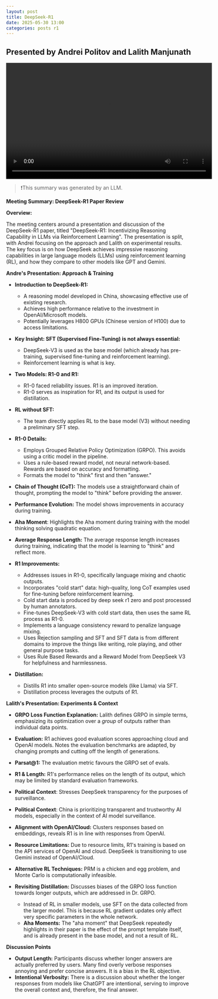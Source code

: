```yaml
---
layout: post
title: DeepSeek-R1
date: 2025-05-30 13:00
categories: posts r1
---
```



## Presented by Andrei Politov and Lalith Manjunath

<video width="560" height="315" controls>
  <source src="https://cloud.scadsai.uni-leipzig.de/index.php/s/LWgLDi6Z8riy83Y/download/ml-reading-group-R1-30-05-25.mp4" type="video/mp4">
  Your browser does not support the video tag.
</video>

> ❗This summary was generated by an LLM.

**Meeting Summary: DeepSeek-R1 Paper Review**

**Overview:**

The meeting centers around a presentation and discussion of the DeepSeek-R1 paper, titled "DeepSeek-R1: Incentivizing Reasoning Capability in LLMs via Reinforcement Learning". The presentation is split, with Andrei focusing on the approach and Lalith on experimental results. The key focus is on how DeepSeek achieves impressive reasoning capabilities in large language models (LLMs) using reinforcement learning (RL), and how they compare to other models like GPT and Gemini.

**Andre\'s Presentation: Approach & Training**
*   **Introduction to DeepSeek-R1:**
    *   A reasoning model developed in China, showcasing effective use of existing research.
    *   Achieves high performance relative to the investment in OpenAI/Microsoft models.
    *   Potentially leverages H800 GPUs (Chinese version of H100) due to access limitations.

*   **Key Insight: SFT (Supervised Fine-Tuning) is not always essential:**
    *   DeepSeek-V3 is used as the base model (which already has pre-training, supervised fine-tuning and reinforcement learning).
    *   Reinforcement learning is what is key.

*   **Two Models: R1-0 and R1:**
    *   R1-0 faced reliability issues. R1 is an improved iteration.
    *   R1-0 serves as inspiration for R1, and its output is used for distillation.

*   **RL without SFT:**
    *   The team directly applies RL to the base model (V3) without needing a preliminary SFT step.

*   **R1-0 Details:**
    *   Employs Grouped Relative Policy Optimization (GRPO). This avoids using a critic model in the pipeline.
    *   Uses a rule-based reward model, not neural network-based. Rewards are based on accuracy and formatting.
    *   Formats the model to "think" first and then "answer."

*   **Chain of Thought (CoT):** The models use a straightforward chain of thought, prompting the model to "think" before providing the answer.

*   **Performance Evolution:** The model shows improvements in accuracy during training.

*   **Aha Moment**: Highlights the Aha moment during training with the model thinking solving quadratic equation.

*   **Average Response Length:** The average response length increases during training, indicating that the model is learning to "think" and reflect more.

*   **R1 Improvements:**
    *   Addresses issues in R1-0, specifically language mixing and chaotic outputs.
    *   Incorporates "cold start" data: high-quality, long CoT examples used for fine-tuning before reinforcement learning.
    *   Cold start data is produced by deep seek r1 zero and post processed by human annotators.
    *   Fine-tunes DeepSeek-V3 with cold start data, then uses the same RL process as R1-0.
    *   Implements a language consistency reward to penalize language mixing.
    *   Uses Rejection sampling and SFT and SFT data is from different domains to improve the things like writing, role playing, and other general purpose tasks.
    *   Uses Rule Based Rewards and a Reward Model from DeepSeek V3 for helpfulness and harmlessness.
    
*   **Distillation:**
    *   Distills R1 into smaller open-source models (like Llama) via SFT.
    *   Distillation process leverages the outputs of R1.

**Lalith\'s Presentation: Experiments & Context**

*   **GRPO Loss Function Explanation:** 
    Lalith defines GRPO in simple terms, emphasizing its optimization over a *group* of outputs rather than individual data points.

*   **Evaluation:** R1 achieves good evaluation scores approaching cloud and OpenAI models. Notes the evaluation benchmarks are adapted, by changing prompts and cutting off the length of generations.

*   **Parsat@1:** The evaluation metric favours the GRPO set of evals.

*   **R1 & Length:** R1\'s performance relies on the length of its output, which may be limited by standard evaluation frameworks.

*   **Political Context**: Stresses DeepSeek transparency for the purposes of surveillance.

*   **Political Context**: China is prioritizing transparent and trustworthy AI models, especially in the context of AI model surveillance.

*   **Alignment with OpenAI/Cloud:** Clusters responses based on embeddings, reveals R1 is in line with responses from OpenAI.

*   **Resource Limitations:** Due to resource limits, R1\'s training is based on the API services of OpenAI and cloud. DeepSeek is transitioning to use Gemini instead of OpenAI/Cloud.

*   **Alternative RL Techniques:** PRM is a chicken and egg problem, and Monte Carlo is computationally infeasible.

*   **Revisiting Distillation:** Discusses biases of the GRPO loss function towards longer outputs, which are addressed in Dr. GRPO.
    *   Instead of RL in smaller models, use SFT on the data collected from the larger model. This is because RL gradient updates only affect very specific parameters in the whole network.
    *   **Aha Moments:** The "aha moment" that DeepSeek repeatedly highlights in their paper is the effect of the prompt template itself, and is already present in the base model, and not a result of RL.
        
**Discussion Points**
*   **Output Length:**  Participants discuss whether longer answers are actually preferred by users. Many find overly verbose responses annoying and prefer concise answers. It is a bias in the RL objective.
*   **Intentional Verbosity:** There is a discussion about whether the longer responses from models like ChatGPT are intentional, serving to improve the overall context and, therefore, the final answer.
